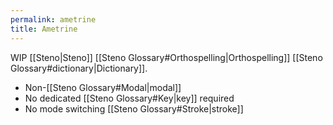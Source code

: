 ```yaml
---
permalink: ametrine
title: Ametrine
---
```


WIP [[Steno|Steno]] [[Steno Glossary#Orthospelling|Orthospelling]] [[Steno Glossary#dictionary|Dictionary]].

- Non-[[Steno Glossary#Modal|modal]]
- No dedicated [[Steno Glossary#Key|key]] required
- No mode switching [[Steno Glossary#Stroke|stroke]]
